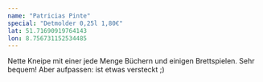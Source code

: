 ```yaml
---
name: "Patricias Pinte"
special: "Detmolder 0,25l 1,80€"
lat: 51.71690919764143 
lon: 8.756731152534485
---
```

Nette Kneipe mit einer jede Menge Büchern und einigen Brettspielen. Sehr bequem! Aber aufpassen: ist etwas versteckt ;)
